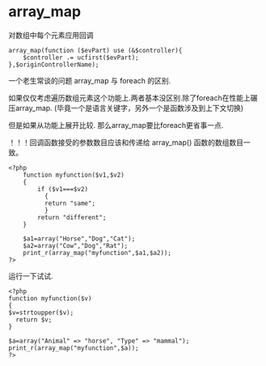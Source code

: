 # array_map

对数组中每个元素应用回调

    array_map(function ($evPart) use (&$controller){
        $controller .= ucfirst($evPart);
    },$originControllerName);
    
    
一个老生常谈的问题  array_map 与 foreach 的区别.

如果仅仅考虑遍历数组元素这个功能上.两者基本没区别.除了foreach在性能上碾压array_map. (毕竟一个是语言关键字，另外一个是函数涉及到上下文切换)

但是如果从功能上展开比较. 那么array_map要比foreach更省事一点.

！！！回调函数接受的参数数目应该和传递给 array_map() 函数的数组数目一致。
    
    <?php
        function myfunction($v1,$v2)
        {
            if ($v1===$v2)
              {
              return "same";
              }
            return "different";
        }
        
        $a1=array("Horse","Dog","Cat");
        $a2=array("Cow","Dog","Rat");
        print_r(array_map("myfunction",$a1,$a2));
    ?>

运行一下试试.
    
    <?php
    function myfunction($v)
    {
    $v=strtoupper($v);
      return $v;
    }
    
    $a=array("Animal" => "horse", "Type" => "mammal");
    print_r(array_map("myfunction",$a));
    ?>
